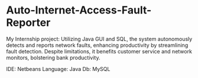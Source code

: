 # Auto-Internet-Access-Fault-Reporter
My Internship project: Utilizing Java GUI and SQL, the system autonomously detects and reports network faults, enhancing productivity by streamlining fault detection. Despite limitations, it benefits customer service and network monitors, bolstering bank productivity.

IDE: Netbeans
Language: Java
Db: MySQL